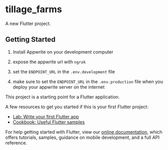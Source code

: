 # tillage_farms

A new Flutter project.

## Getting Started

1. Install Appwrite on your development computer

2. expose the appwrite url with `ngrok`

3. set the `ENDPOINT_URL` in the `.env.development`  file

4. make sure to set the `ENDPOINT_URL` in the `.env.production` file when you deploy your appwrite server on the internet

This project is a starting point for a Flutter application.

A few resources to get you started if this is your first Flutter project:

- [Lab: Write your first Flutter app](https://flutter.dev/docs/get-started/codelab)
- [Cookbook: Useful Flutter samples](https://flutter.dev/docs/cookbook)

For help getting started with Flutter, view our
[online documentation](https://flutter.dev/docs), which offers tutorials,
samples, guidance on mobile development, and a full API reference.
